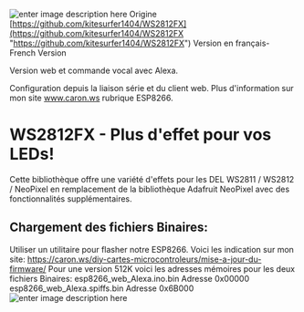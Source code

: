 ![enter image description here](https://github.com/christophe94700/WS2812FX-fr/raw/master/WS2812FX_logo.png)
Origine [https://github.com/kitesurfer1404/WS2812FX](https://github.com/kitesurfer1404/WS2812FX "https://github.com/kitesurfer1404/WS2812FX")
Version en français- French Version

Version web et commande vocal avec Alexa.

Configuration depuis la liaison série et du client web. Plus d'information sur mon site www.caron.ws rubrique ESP8266.

WS2812FX - Plus d'effet pour vos LEDs!
======================================

Cette bibliothèque offre une variété d'effets pour les DEL WS2811 / WS2812 / NeoPixel en remplacement de la bibliothèque Adafruit NeoPixel avec des fonctionnalités supplémentaires.

## Chargement des fichiers Binaires:
Utiliser un utilitaire pour flasher notre ESP8266. Voici les indication sur mon site:
https://caron.ws/diy-cartes-microcontroleurs/mise-a-jour-du-firmware/
Pour une version 512K voici les adresses mémoires pour les deux fichiers Binaires:
 esp8266_web_Alexa.ino.bin Adresse 0x00000
 esp8266_web_Alexa.spiffs.bin Adresse 0x6B000
 ![enter image description here](https://github.com/christophe94700/WS2812FX-fr/raw/master/Flash.png)
